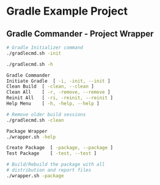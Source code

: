# Gradle Example Project

## Gradle Commander - Project Wrapper

``` sh
# Gradle Initializer command
./gradlecmd.sh -init

```

``` sh
./gradlecmd.sh -h

Gradle Commander
Initiate Gradle	 [ -i, -init, --init ]
Clean Build	 [ -clean, --clean ]
Clean All	 [ -r, -remove, --remove ]
Reinit All	 [ -ri, -reinit, --reinit ]
Help Menu	 [ -h, -help, --help ]
```

``` sh
# Remove older build sessions
./gradlecmd.sh -clean 
```

``` sh
Package Wrapper
./wrapper.sh -help
```

``` sh
Create Package	[ -package, --package ]
Test Package	[ -test, --test ]
```

``` sh
# Build/Rebuild the package with all 
# distribution and report files
./wrapper.sh -package
```
